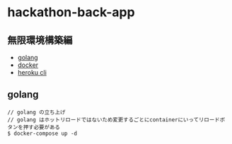 # hackathon-back-app

## 無限環境構築編

- [golang](https://go.dev/)
- [docker](https://www.docker.com/)
- [heroku cli](https://devcenter.heroku.com/ja/articles/heroku-cli#install-the-heroku-cli)

## golang

    // golang の立ち上げ
    // golang はホットリロードではないため変更するごとにcontainerにいってリロードボタンを押す必要がある
    $ docker-compose up -d
